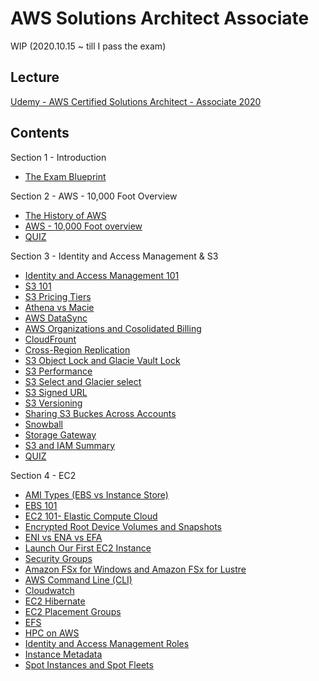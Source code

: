 # AWS Solutions Architect Associate

WIP (2020.10.15 ~ till I pass the exam)

## Lecture

[Udemy - AWS Certified Solutions Architect - Associate 2020](https://www.udemy.com/course/aws-certified-solutions-architect-associate/)

## Contents

Section 1 - Introduction
-  [The Exam Blueprint](S1/the%20exam%20blueprint.md)

Section 2 - AWS - 10,000 Foot Overview
-  [The History of AWS](S2/the%20history%20of%20AWS.md)
-  [AWS - 10,000 Foot overview](S2/AWS%20-%2010000%20Foot%20overview.md)
-  [QUIZ](S2/quiz.md)

Section 3 - Identity and Access Management & S3
- [Identity and Access Management 101](S3/Identity%20and%20Access%20Management%20101.md)
- [S3 101](S3/S3%20101.md)
- [S3 Pricing Tiers](S3/S3%20Pricing%20Tiers.md)
- [Athena vs Macie](s3/s3/../Athena%20vs%20Macie.md)
- [AWS DataSync](s3/s3/../AWS%20DataSync.md)
- [AWS Organizations and Cosolidated Billing](s3/s3/../AWS%20Organizations%20and%20Consolidated%20Billing%20[SAA-C02].md)
- [CloudFrount](s3/s3/../CloudFront.md)
- [Cross-Region Replication](s3/s3/../Cross-Region%20Replication%20-%20Demo.md)
- [S3 Object Lock and Glacie Vault Lock](S3/s3/../S3%20Object%20Lock%20and%20Glacier%20Vault%20Lock%20[SAA-C02].md)
- [S3 Performance](s3/s3/../S3%20Performance.md)
- [S3 Select and Glacier select](s3/s3/../S3%20Select%20and%20Glacier%20Select%20[SAA-C02].md)
- [S3 Signed URL](s3/s3/../S3%20Signed%20URL.md)
- [S3 Versioning](s3/s3/../S3%20versioning.md)
- [Sharing S3 Buckes Across Accounts](s3/s3/../Sharing%20S3%20Buckets%20Across%20Accounts%20-%20Lab%20[SAA-C02].md)
- [Snowball](s3/s3/../Snowball.md)
- [Storage Gateway](s3/s3/../Stroage%20Gateway.md)
- [S3 and IAM Summary](s3/s3/../S3%20and%20IAM%20summary.md)
- [QUIZ](S3/quiz.md)

Section 4 - EC2
- [AMI Types (EBS vs Instance Store)](S4/AMI%20Types%20(EBS%20vs.%20Instance%20Store).md)
- [EBS 101](S4/EBS%20101.md)
- [EC2 101- Elastic Compute Cloud](S4/EC2%20101%20-%20Elastic%20Compute%20Cloud.md)
- [Encrypted Root Device Volumes and Snapshots](S4/Encrypted%20Root%20Device%20Volumes%20and%20Snapshots%20-%20Demo.md)
- [ENI vs ENA vs EFA](S4/ENI%20vs.%20ENA%20vs.%20EFA%20[SAA-C02].md)
- [Launch Our First EC2 Instance](S4/Launch%20Our%20First%20EC2%20Instance.md)
- [Security Groups](S4/Security%20Groups.md)
- [Amazon FSx for Windows and Amazon FSx for Lustre](s4/Amazon%20FSx%20for%20Windows%20and%20Amazon%20FSx%20for%20Lustre.md)
- [AWS Command Line (CLI)](s4/AWS%20Command%20Line%20(CLI).md)
- [Cloudwatch](s4/Cloudwatch.md)
- [EC2 Hibernate](s4/EC2%20Hibernate.md)
- [EC2 Placement Groups](s4/EC2%20Placement%20Groups.md)
- [EFS](s4/EFS.md)
- [HPC on AWS](s4/HPC%20%20on%20AWS.md)
- [Identity and Access Management Roles](s4/Identity%20and%20Access%20Management%20Roles.md)
- [Instance Metadata](S4/Instance%20Metadata.md)
- [Spot Instances and Spot Fleets](s4/Spot%20Instances%20and%20Spot%20Fleets.md)
